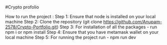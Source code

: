 #Crypto profolio 

How to run the project :
Step 1: Ensure that node is installed on your local machine 
Step 2: Clone the repository (git clone https://github.com/Anupam-2578/Crypto-Portfolio.git)
Step 3: For installation of all the packages - run npm i or npm install 
Step 4: Ensure that you have metamask wallet on your local machine
Step 5: For running the project run - npm run dev